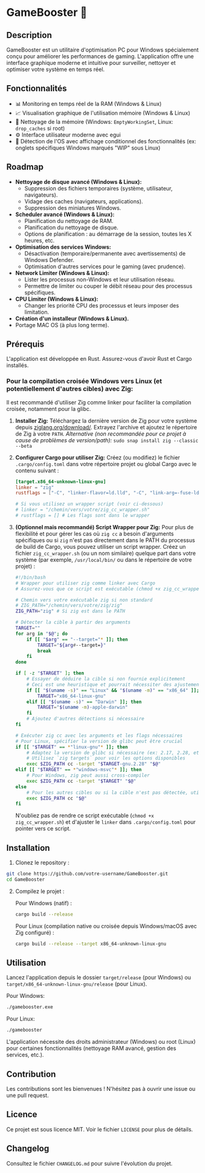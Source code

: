 # GameBooster 🚀

## Description
GameBooster est un utilitaire d'optimisation PC pour Windows spécialement conçu pour améliorer les performances de gaming. L'application offre une interface graphique moderne et intuitive pour surveiller, nettoyer et optimiser votre système en temps réel.

## Fonctionnalités
- 📊 Monitoring en temps réel de la RAM (Windows & Linux)
- 📈 Visualisation graphique de l'utilisation mémoire (Windows & Linux)
- 🔄 Nettoyage de la mémoire (Windows: `EmptyWorkingSet`, Linux: `drop_caches` si root)
- ⚙️ Interface utilisateur moderne avec egui
- 🐧 Détection de l'OS avec affichage conditionnel des fonctionnalités (ex: onglets spécifiques Windows marqués "WIP" sous Linux)

## Roadmap
- **Nettoyage de disque avancé (Windows & Linux):**
    - Suppression des fichiers temporaires (système, utilisateur, navigateurs).
    - Vidage des caches (navigateurs, applications).
    - Suppression des miniatures Windows.
- **Scheduler avancé (Windows & Linux):**
    - Planification du nettoyage de RAM.
    - Planification du nettoyage de disque.
    - Options de planification : au démarrage de la session, toutes les X heures, etc.
- **Optimisation des services Windows:**
    - Désactivation (temporaire/permanente avec avertissements) de Windows Defender.
    - Optimisation d'autres services pour le gaming (avec prudence).
- **Network Limiter (Windows & Linux):**
    - Lister les processus non-Windows et leur utilisation réseau.
    - Permettre de limiter ou couper le débit réseau pour des processus spécifiques.
- **CPU Limiter (Windows & Linux):**
    - Changer les priorité CPU des processus et leurs imposer des limitation.
- **Création d'un installeur (Windows & Linux).**
- Portage MAC OS (à plus long terme).

## Prérequis
L'application est développée en Rust. Assurez-vous d'avoir Rust et Cargo installés.

### Pour la compilation croisée Windows vers Linux (et potentiellement d'autres cibles) avec Zig:

Il est recommandé d'utiliser Zig comme linker pour faciliter la compilation croisée, notamment pour la glibc.

1.  **Installer Zig:**
    Téléchargez la dernière version de Zig pour votre système depuis [ziglang.org/download/](https://ziglang.org/download/).
    Extrayez l'archive et ajoutez le répertoire de Zig à votre `PATH`.
    *Alternative (non recommandée pour ce projet à cause de problèmes de version/path):* `sudo snap install zig --classic --beta`

2.  **Configurer Cargo pour utiliser Zig:**
    Créez (ou modifiez) le fichier `.cargo/config.toml` dans votre répertoire projet ou global Cargo avec le contenu suivant :

    ```toml
    [target.x86_64-unknown-linux-gnu]
    linker = "zig"
    rustflags = ["-C", "linker-flavor=ld.lld", "-C", "link-arg=-fuse-ld=lld"]

    # Si vous utilisez un wrapper script (voir ci-dessous)
    # linker = "/chemin/vers/votre/zig_cc_wrapper.sh"
    # rustflags = [] # Les flags sont dans le wrapper
    ```

3.  **(Optionnel mais recommandé) Script Wrapper pour Zig:**
    Pour plus de flexibilité et pour gérer les cas où `zig cc` a besoin d'arguments spécifiques ou si `zig` n'est pas directement dans le PATH du processus de build de Cargo, vous pouvez utiliser un script wrapper.
    Créez un fichier `zig_cc_wrapper.sh` (ou un nom similaire) quelque part dans votre système (par exemple, `/usr/local/bin/` ou dans le répertoire de votre projet) :

    ```bash
    #!/bin/bash
    # Wrapper pour utiliser zig comme linker avec Cargo
    # Assurez-vous que ce script est exécutable (chmod +x zig_cc_wrapper.sh)
    
    # Chemin vers votre exécutable zig si non standard
    # ZIG_PATH="/chemin/vers/votre/zig/zig"
    ZIG_PATH="zig" # Si zig est dans le PATH

    # Détecter la cible à partir des arguments
    TARGET=""
    for arg in "$@"; do
        if [[ "$arg" == "--target="* ]]; then
            TARGET="${arg#--target=}"
            break
        fi
    done

    if [ -z "$TARGET" ]; then
        # Essayer de déduire la cible si non fournie explicitement
        # Ceci est une heuristique et pourrait nécessiter des ajustements
        if [[ "$(uname -s)" == "Linux" && "$(uname -m)" == "x86_64" ]]; then
            TARGET="x86_64-linux-gnu"
        elif [[ "$(uname -s)" == "Darwin" ]]; then
            TARGET="$(uname -m)-apple-darwin"
        fi
        # Ajoutez d'autres détections si nécessaire
    fi

    # Exécuter zig cc avec les arguments et les flags nécessaires
    # Pour Linux, spécifier la version de glibc peut être crucial
    if [[ "$TARGET" == *"linux-gnu"* ]]; then
        # Adaptez la version de glibc si nécessaire (ex: 2.17, 2.28, etc.)
        # Utilisez `zig targets` pour voir les options disponibles
        exec $ZIG_PATH cc -target "$TARGET-gnu.2.28" "$@"
    elif [[ "$TARGET" == *"windows-msvc"* ]]; then
        # Pour Windows, zig peut aussi cross-compiler
        exec $ZIG_PATH cc -target "$TARGET" "$@"
    else
        # Pour les autres cibles ou si la cible n'est pas détectée, utiliser le comportement par défaut
        exec $ZIG_PATH cc "$@"
    fi
    ```
    N'oubliez pas de rendre ce script exécutable (`chmod +x zig_cc_wrapper.sh`) et d'ajuster le `linker` dans `.cargo/config.toml` pour pointer vers ce script.

## Installation
1. Clonez le repository :
```bash
git clone https://github.com/votre-username/GameBooster.git
cd GameBooster
```
2. Compilez le projet :

   Pour Windows (natif) :
   ```bash
   cargo build --release
   ```

   Pour Linux (compilation native ou croisée depuis Windows/macOS avec Zig configuré) :
   ```bash
   cargo build --release --target x86_64-unknown-linux-gnu
   ```

## Utilisation
Lancez l'application depuis le dossier `target/release` (pour Windows) ou `target/x86_64-unknown-linux-gnu/release` (pour Linux).

Pour Windows:
```bash
./gamebooster.exe 
```

Pour Linux:
```bash
./gamebooster
```
L'application nécessite des droits administrateur (Windows) ou root (Linux) pour certaines fonctionnalités (nettoyage RAM avancé, gestion des services, etc.).

## Contribution
Les contributions sont les bienvenues ! N'hésitez pas à ouvrir une issue ou une pull request.

## Licence
Ce projet est sous licence MIT. Voir le fichier `LICENSE` pour plus de détails.

## Changelog
Consultez le fichier `CHANGELOG.md` pour suivre l'évolution du projet.
